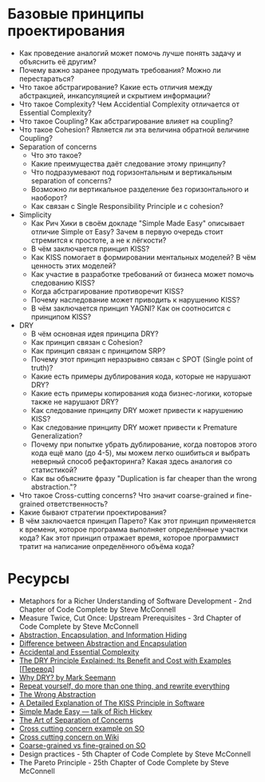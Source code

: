 # Базовые принципы проектирования

* Как проведение аналогий может помочь лучше понять задачу и объяснить её другим?
* Почему важно заранее продумать требования? Можно ли перестараться?
* Что такое абстрагирование? Какие есть отличия между абстракцией, инкапсуляцией и скрытием информации?
* Что такое Complexity? Чем Accidential Complexity отличается от Essential Complexity?
* Что такое Coupling? Как абстрагирование влияет на coupling?
* Что такое Cohesion? Является ли эта величина обратной величине Coupling?
* Separation of concerns
  * Что это такое?
  * Какие преимущества даёт следование этому принципу?
  * Что подразумевают под горизонтальным и вертикальным separation of concerns?
  * Возможно ли вертикальное разделение без горизонтального и наоборот?
  * Как связан с Single Responsibility Principle и с cohesion?
* Simplicity
  * Как Рич Хики в своём докладе "Simple Made Easy" описывает отличие Simple от Easy? Зачем в первую очередь стоит стремится к простоте, а не к лёгкости?
  * В чём заключается принцип KISS?
  * Как KISS помогает в формировании ментальных моделей? В чём ценность этих моделей?
  * Как участие в разработке требований от бизнеса может помочь следованию KISS?
  * Когда абстрагирование противоречит KISS?
  * Почему наследование может приводить к нарушению KISS?
  * В чём заключается принцип YAGNI? Как он соотносится с принципом KISS?
* DRY
  * В чём основная идея принципа DRY?
  * Как принцип связан с Cohesion?
  * Как принцип связан с принципом SRP?
  * Почему этот принцип неразрывно связан с SPOT (Single point of truth)?
  * Какие есть примеры дублирования кода, которые не нарушают DRY?
  * Какие есть примеры копирования кода бизнес-логики, которые также не нарушают DRY?
  * Как следование принципу DRY может привести к нарушению KISS?
  * Как следование принципу DRY может привести к Premature Generalization?
  * Почему при попытке убрать дублирование, когда повторов этого кода ещё мало (до 4-5), мы можем легко ошибиться и выбрать неверный способ рефакторинга? Какая здесь аналогия со статистикой?
  * Как вы объясните фразу "Duplication is far cheaper than the wrong abstraction."?
* Что такое Cross-cutting concerns? Что значит coarse-grained и fine-grained ответственность?
* Какие бывают стратегии проектирования?
* В чём заключается принцип Парето? Как этот принцип применяется к времени, которое программа выполняет определённые участки кода? Как этот принцип отражает время, которое программист тратит на написание определённого объёма кода?

# Ресурсы

* Metaphors for a Richer Understanding of Software Development - 2nd Сhapter of Code Complete by Steve McConnell
* Measure Twice, Cut Once: Upstream Prerequisites - 3rd Сhapter of Code Complete by Steve McConnell
* [Abstraction, Encapsulation, and Information Hiding](http://www.tonymarston.co.uk/php-mysql/abstraction.txt)
* [Difference between Abstraction and Encapsulation](https://www.guru99.com/difference-between-abstraction-and-encapsulation.html#2)
* [Accidental and Essential Complexity](https://medium.com/background-thread/accidental-and-essential-complexity-programming-word-of-the-day-b4db4d2600d4)
* [The DRY Principle Explained: Its Benefit and Cost with Examples](https://thevaluable.dev/dry-principle-explained/) [[Перевод](https://habr.com/ru/company/mailru/blog/349978/)]
* [Why DRY? by Mark Seemann](https://blog.ploeh.dk/2014/08/07/why-dry/)
* [Repeat yourself, do more than one thing, and rewrite everything](https://programmingisterrible.com/post/176657481103/repeat-yourself-do-more-than-one-thing-and)
* [The Wrong Abstraction](https://www.sandimetz.com/blog/2016/1/20/the-wrong-abstraction)
* [A Detailed Explanation of The KISS Principle in Software](https://thevaluable.dev/kiss-principle-explained/)
* [Simple Made Easy — talk of Rich Hickey](https://www.infoq.com/presentations/Simple-Made-Easy/)
* [The Art of Separation of Concerns](http://aspiringcraftsman.com/2008/01/03/art-of-separation-of-concerns/)
* [Cross cutting concern example on SO](https://stackoverflow.com/questions/23700540/cross-cutting-concern-example)
* [Cross cutting concern on Wiki](https://en.wikipedia.org/wiki/Cross-cutting_concern)
* [Coarse-grained vs fine-grained on SO](https://stackoverflow.com/questions/3766845/coarse-grained-vs-fine-grained)
* Design practices - 5th Chapter of Code Complete by Steve McConnell
* The Pareto Principle - 25th Сhapter of Code Complete by Steve McConnell
